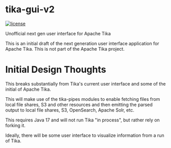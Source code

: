 # tika-gui-v2

[![license](https://img.shields.io/github/license/apache/tika.svg?maxAge=2592000)](http://www.apache.org/licenses/LICENSE-2.0)

Unofficial next gen user interface for Apache Tika

This is an initial draft of the next generation user interface application for Apache Tika.
This is not part of the Apache Tika project.

# Initial Design Thoughts
This breaks substantially from Tika's current user interface and some of the initial
of Apache Tika.

This will make use of the tika-pipes modules to enable fetching files from 
local file shares, S3 and other resources and then emitting the parsed output
to local file shares, S3, OpenSearch, Apache Solr, etc.

This requires Java 17 and will not run Tika "in process", but rather rely
on forking it.

Ideally, there will be some user interface to visualize information from
a run of Tika.
